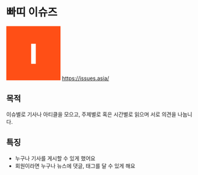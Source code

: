 # 빠띠 이슈즈

![logo](public/android-icon-144x144.png)
https://issues.asia/

## 목적

이슈별로 기사나 아티클을 모으고, 주제별로 혹은 시간별로 읽으며 서로 의견을 나눕니다.

## 특징

- 누구나 기사를 게시할 수 있게 했어요
- 회원이라면 누구나 뉴스에 댓글, 태그를 달 수 있게 해요
